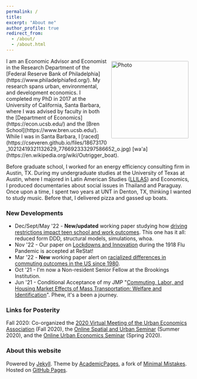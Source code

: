 ```yaml
---
permalink: /
title:
excerpt: "About me"
author_profile: true
redirect_from:
  - /about/
  - /about.html
---
```



<img align="right" src="https://cseveren.github.io/images/ChrisSeveren_UCSB_082016.jpg" alt="Photo" style="width: 210px; border-radius: 10px; padding: 8px 8px 8px 8px"/>
I am an Economic Advisor and Economist in the Research Department of the [Federal Reserve Bank of Philadelphia](https://www.philadelphiafed.org/). My research spans urban, environmental, and development economics. I completed my PhD in 2017 at the University of California, Santa Barbara, where I was advised by faculty in both the [Department of Economics](https://econ.ucsb.edu/) and the [Bren School](https://www.bren.ucsb.edu/). While I was in Santa Barbara, I [raced](https://cseveren.github.io/files/18673170_10212419321132629_776692333297586652_o.jpg) [wa'a](https://en.wikipedia.org/wiki/Outrigger_boat).

Before graduate school, I worked for an energy efficiency consulting firm in Austin, TX. During my undergraduate studies at the University of Texas at Austin, where I majored in Latin American Studies ([LLILAS](https://liberalarts.utexas.edu/llilas/)) and Economics, I produced documentaries about social issues in Thailand and Paraguay. Once upon a time, I spent two years at UNT in Denton, TX, thinking I wanted to study music. Before that, I delivered pizza and gassed up boats.

### New Developments
* Dec/Sept/May '22 - **New/updated** working paper studying how [driving restrictions impact teen school and work outcomes](https://cseveren.github.io/files/Driving_Dropouts_Draft_2212.pdf). This one has it all: reduced form DDD, structural models, simulations, whoa.
* Nov '22 - Our paper on [Lockdowns and Innovation](https://cseveren.github.io/files/pandemic_innovation_final.pdf) during the 1918 Flu Pandemic is accepted at ReStat!
* Mar '22 - **New** working paper alert on [racialized differences in commuting outcomes in the US since 1980](https://cseveren.github.io/files/racialized_difference_commuting_20220320.pdf).
* Oct '21 - I'm now a Non-resident Senior Fellow at the Brookings Institution.
* Jun '21 - Conditional Acceptance of my JMP "[Commuting, Labor, and Housing Market Effects of Mass Transportation: Welfare and Identification](https://cseveren.github.io/files/Severen_LAMetro_Pretty.pdf)". Phew, it's a been a journey.


### Links for Posterity
Fall 2020: Co-organized the [2020 Virtual Meeting of the Urban Economics Association](http://www.urbaneconomics.org/meetings/virtual2020/) (Fall 2020), the [Online Spatial and Urban Seminar](https://osus.info) (Summer 2020), and the [Online Urban Economics Seminar](https://sites.google.com/view/urban-econ-online) (Spring 2020).



### About this website
Powered by [Jekyll](http://jekyllrb.com). Theme by [AcademicPages](https://github.com/academicpages/academicpages.github.io), a fork of [Minimal Mistakes](https://mademistakes.com/work/minimal-mistakes-jekyll-theme/). Hosted on [GitHub Pages](https://pages.github.com/).

<!-- Powered by <a href="http://jekyllrb.com" rel="nofollow">Jekyll</a> &amp; <a href="https://github.com/academicpages/academicpages.github.io">AcademicPages</a>, a fork of <a href="https://mademistakes.com/work/minimal-mistakes-jekyll-theme/" rel="nofollow">Minimal Mistakes</a>. Hosted on GitHub Pages. -->
